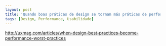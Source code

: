 ```yaml
---
layout: post
title: 'Quando boas práticas de design se tornam más práticas de performance'
tags: [Design, Performance, Usabilidade]
---
```


<http://uxmag.com/articles/when-design-best-practices-become-performance-worst-practices>
